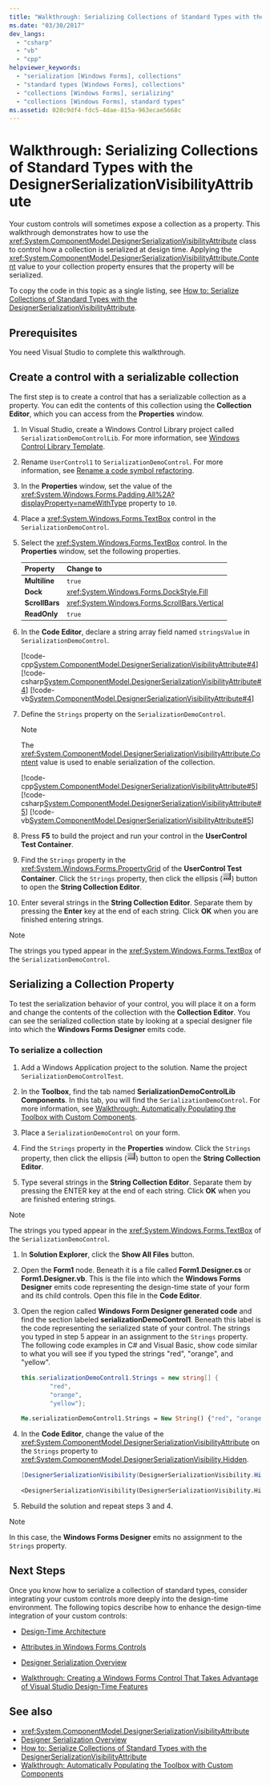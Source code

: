 ```yaml
---
title: "Walkthrough: Serializing Collections of Standard Types with the DesignerSerializationVisibilityAttribute"
ms.date: "03/30/2017"
dev_langs:
  - "csharp"
  - "vb"
  - "cpp"
helpviewer_keywords:
  - "serialization [Windows Forms], collections"
  - "standard types [Windows Forms], collections"
  - "collections [Windows Forms], serializing"
  - "collections [Windows Forms], standard types"
ms.assetid: 020c9df4-fdc5-4dae-815a-963ecae5668c
---
```

# Walkthrough: Serializing Collections of Standard Types with the DesignerSerializationVisibilityAttribute

Your custom controls will sometimes expose a collection as a property. This walkthrough demonstrates how to use the <xref:System.ComponentModel.DesignerSerializationVisibilityAttribute> class to control how a collection is serialized at design time. Applying the <xref:System.ComponentModel.DesignerSerializationVisibilityAttribute.Content> value to your collection property ensures that the property will be serialized.

To copy the code in this topic as a single listing, see [How to: Serialize Collections of Standard Types with the DesignerSerializationVisibilityAttribute](https://docs.microsoft.com/previous-versions/visualstudio/visual-studio-2013/ms171833(v=vs.120)).

## Prerequisites

You need Visual Studio to complete this walkthrough.

## Create a control with a serializable collection

The first step is to create a control that has a serializable collection as a property. You can edit the contents of this collection using the **Collection Editor**, which you can access from the **Properties** window.

1. In Visual Studio, create a Windows Control Library project called `SerializationDemoControlLib`. For more information, see [Windows Control Library Template](https://docs.microsoft.com/previous-versions/kxczf775(v=vs.100)).

2. Rename `UserControl1` to `SerializationDemoControl`. For more information, see [Rename a code symbol refactoring](/visualstudio/ide/reference/rename).

3. In the **Properties** window, set the value of the <xref:System.Windows.Forms.Padding.All%2A?displayProperty=nameWithType> property to `10`.

4. Place a <xref:System.Windows.Forms.TextBox> control in the `SerializationDemoControl`.

5. Select the <xref:System.Windows.Forms.TextBox> control. In the **Properties** window, set the following properties.

    |Property|Change to|
    |--------------|---------------|
    |**Multiline**|`true`|
    |**Dock**|<xref:System.Windows.Forms.DockStyle.Fill>|
    |**ScrollBars**|<xref:System.Windows.Forms.ScrollBars.Vertical>|
    |**ReadOnly**|`true`|

6. In the **Code Editor**, declare a string array field named `stringsValue` in `SerializationDemoControl`.

     [!code-cpp[System.ComponentModel.DesignerSerializationVisibilityAttribute#4](~/samples/snippets/cpp/VS_Snippets_Winforms/System.ComponentModel.DesignerSerializationVisibilityAttribute/cpp/form1.cpp#4)]
     [!code-csharp[System.ComponentModel.DesignerSerializationVisibilityAttribute#4](~/samples/snippets/csharp/VS_Snippets_Winforms/System.ComponentModel.DesignerSerializationVisibilityAttribute/CS/form1.cs#4)]
     [!code-vb[System.ComponentModel.DesignerSerializationVisibilityAttribute#4](~/samples/snippets/visualbasic/VS_Snippets_Winforms/System.ComponentModel.DesignerSerializationVisibilityAttribute/VB/form1.vb#4)]

7. Define the `Strings` property on the `SerializationDemoControl`.

   > [!NOTE]
   > The <xref:System.ComponentModel.DesignerSerializationVisibilityAttribute.Content> value is used to enable serialization of the collection.

   [!code-cpp[System.ComponentModel.DesignerSerializationVisibilityAttribute#5](~/samples/snippets/cpp/VS_Snippets_Winforms/System.ComponentModel.DesignerSerializationVisibilityAttribute/cpp/form1.cpp#5)]
   [!code-csharp[System.ComponentModel.DesignerSerializationVisibilityAttribute#5](~/samples/snippets/csharp/VS_Snippets_Winforms/System.ComponentModel.DesignerSerializationVisibilityAttribute/CS/form1.cs#5)]
   [!code-vb[System.ComponentModel.DesignerSerializationVisibilityAttribute#5](~/samples/snippets/visualbasic/VS_Snippets_Winforms/System.ComponentModel.DesignerSerializationVisibilityAttribute/VB/form1.vb#5)]

8. Press **F5** to build the project and run your control in the **UserControl Test Container**.

9. Find the `Strings` property in the <xref:System.Windows.Forms.PropertyGrid> of the **UserControl Test Container**. Click the `Strings` property, then click the ellipsis (![The Ellipsis button (...) in the Properties window of Visual Studio.](./media/visual-studio-ellipsis-button.png)) button to open the **String Collection Editor**.

10. Enter several strings in the **String Collection Editor**. Separate them by pressing the **Enter** key at the end of each string. Click **OK** when you are finished entering strings.

   > [!NOTE]
   > The strings you typed appear in the <xref:System.Windows.Forms.TextBox> of the `SerializationDemoControl`.

## Serializing a Collection Property

To test the serialization behavior of your control, you will place it on a form and change the contents of the collection with the **Collection Editor**. You can see the serialized collection state by looking at a special designer file into which the **Windows Forms Designer** emits code.

### To serialize a collection

1. Add a Windows Application project to the solution. Name the project `SerializationDemoControlTest`.

2. In the **Toolbox**, find the tab named **SerializationDemoControlLib Components**. In this tab, you will find the `SerializationDemoControl`. For more information, see [Walkthrough: Automatically Populating the Toolbox with Custom Components](walkthrough-automatically-populating-the-toolbox-with-custom-components.md).

3. Place a `SerializationDemoControl` on your form.

4. Find the `Strings` property in the **Properties** window. Click the `Strings` property, then click the ellipsis (![The Ellipsis button (...) in the Properties window of Visual Studio.](./media/visual-studio-ellipsis-button.png)) button to open the **String Collection Editor**.

5. Type several strings in the **String Collection Editor**. Separate them by pressing the ENTER key at the end of each string. Click **OK** when you are finished entering strings.

> [!NOTE]
> The strings you typed appear in the <xref:System.Windows.Forms.TextBox> of the `SerializationDemoControl`.

1. In **Solution Explorer**, click the **Show All Files** button.

2. Open the **Form1** node. Beneath it is a file called **Form1.Designer.cs** or **Form1.Designer.vb**. This is the file into which the **Windows Forms Designer** emits code representing the design-time state of your form and its child controls. Open this file in the **Code Editor**.

3. Open the region called **Windows Form Designer generated code** and find the section labeled **serializationDemoControl1**. Beneath this label is the code representing the serialized state of your control. The strings you typed in step 5 appear in an assignment to the `Strings` property. The following code examples in C# and Visual Basic, show code similar to what you will see if you typed the strings "red", "orange", and "yellow".

    ```csharp
    this.serializationDemoControl1.Strings = new string[] {
            "red",
            "orange",
            "yellow"};
    ```

    ```vb
    Me.serializationDemoControl1.Strings = New String() {"red", "orange", "yellow"}
    ```

4. In the **Code Editor**, change the value of the <xref:System.ComponentModel.DesignerSerializationVisibilityAttribute> on the `Strings` property to <xref:System.ComponentModel.DesignerSerializationVisibility.Hidden>.

    ```csharp
    [DesignerSerializationVisibility(DesignerSerializationVisibility.Hidden)]
    ```

    ```vb
    <DesignerSerializationVisibility(DesignerSerializationVisibility.Hidden)> _
    ```

5. Rebuild the solution and repeat steps 3 and 4.

> [!NOTE]
> In this case, the **Windows Forms Designer** emits no assignment to the `Strings` property.

## Next Steps

Once you know how to serialize a collection of standard types, consider integrating your custom controls more deeply into the design-time environment. The following topics describe how to enhance the design-time integration of your custom controls:

- [Design-Time Architecture](https://docs.microsoft.com/previous-versions/visualstudio/visual-studio-2013/c5z9s1h4(v=vs.120))

- [Attributes in Windows Forms Controls](attributes-in-windows-forms-controls.md)

- [Designer Serialization Overview](https://docs.microsoft.com/previous-versions/visualstudio/visual-studio-2013/ms171834(v=vs.120))

- [Walkthrough: Creating a Windows Forms Control That Takes Advantage of Visual Studio Design-Time Features](creating-a-wf-control-design-time-features.md)

## See also

- <xref:System.ComponentModel.DesignerSerializationVisibilityAttribute>
- [Designer Serialization Overview](https://docs.microsoft.com/previous-versions/visualstudio/visual-studio-2013/ms171834(v=vs.120))
- [How to: Serialize Collections of Standard Types with the DesignerSerializationVisibilityAttribute](https://docs.microsoft.com/previous-versions/visualstudio/visual-studio-2013/ms171833(v=vs.120))
- [Walkthrough: Automatically Populating the Toolbox with Custom Components](walkthrough-automatically-populating-the-toolbox-with-custom-components.md)
